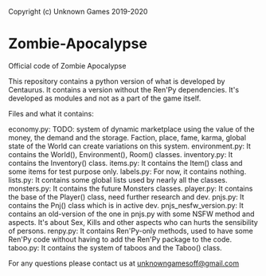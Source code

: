 Copyright (c) Unknown Games 2019-2020
# Zombie-Apocalypse
 Official code of Zombie Apocalypse

This repository contains a python version of what is developed by Centaurus.
It contains a version without the Ren'Py dependencies.
It's developed as modules and not as a part of the game itself.

Files and what it contains:

economy.py: TODO: system of dynamic marketplace using the value of the money, the demand and the storage.
            Faction, place, fame, karma, global state of the World can create variations on this system.
environment.py: It contains the World(), Environment(), Room() classes.
inventory.py: It contains the Inventory() class.
items.py: It contains the Item() class and some items for test purpose only.
labels.py: For now, it contains nothing.
lists.py: It contains some global lists used by nearly all the classes.
monsters.py: It contains the future Monsters classes.
player.py: It contains the base of the Player() class, need further research and dev.
pnjs.py: It contains the Pnj() class which is in active dev.
pnjs_nesfw_version.py: It contains an old-version of the one in pnjs.py with some NSFW method and aspects.
          It's about Sex, Kills and other aspects who can hurts the sensibility of persons.
renpy.py: It contains Ren'Py-only methods, used to have some Ren'Py code without having to add the Ren'Py package to the code.
taboo.py: It contains the system of taboos and the Taboo() class.


For any questions please contact us at unknowngamesoff@gmail.com
